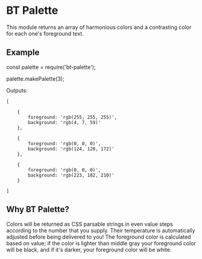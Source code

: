 # BT Palette

This module returns an array of harmonious colors and a contrasting color for each one's foreground text.

## Example

const palette = require('bt-palette');

palette.makePalette(3);

Outputs:
```
[

    {
        foreground: 'rgb(255, 255, 255)',
        background: 'rgb(4, 7, 59)'
    },

    {
        foreground: 'rgb(0, 0, 0)',
        background: 'rgb(124, 128, 172)'
    },

    {
        foreground: 'rgb(0, 0, 0)',
        background: 'rgb(223, 182, 210)'
    }

]
```

## Why BT Palette?

Colors will be returned as CSS parsable strings in even value steps according to the number that you supply. Their temperature is automatically adjusted before being delivered to you! The foreground color is calculated based on value; if the color is lighter than middle gray your foreground color will be black, and if it's darker, your foreground color will be white.

